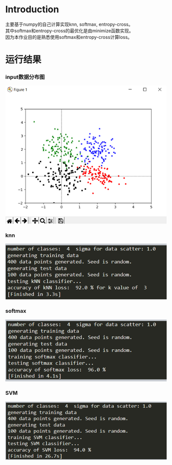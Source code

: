 # Introduction
主要基于numpy的自己计算实现knn, softmax, entropy-cross。  
其中softmax和entropy-cross的最优化是由minimize函数实现。  
因为本作业目的是熟悉使用softmax和entropy-cross计算loss。

# 运行结果
### input数据分布图  
![image](https://github.com/Lin-CX/deep-learning/blob/main/hw1-knn,SVM,softmax/data_distribution.png)  
  
### knn  
![image](https://github.com/Lin-CX/deep-learning/blob/main/hw1-knn,SVM,softmax/knn.png)  
  
### softmax  
![image](https://github.com/Lin-CX/deep-learning/blob/main/hw1-knn,SVM,softmax/softmax.png)  
  
### SVM  
![image](https://github.com/Lin-CX/deep-learning/blob/main/hw1-knn,SVM,softmax/SVM.png)
